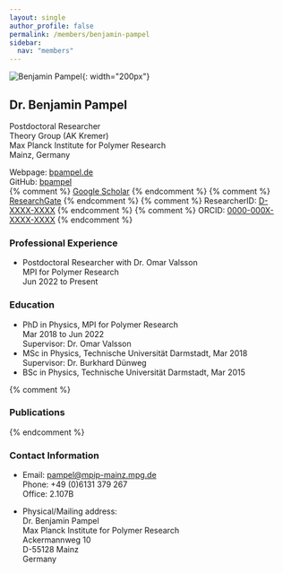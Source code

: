 ```yaml
---
layout: single
author_profile: false
permalink: /members/benjamin-pampel
sidebar:
  nav: "members"
---
```


![Benjamin Pampel]({{site.url}}/assets/images/BenjaminPampel.jpg){: width="200px"}

## Dr. Benjamin Pampel
Postdoctoral Researcher  
Theory Group (AK Kremer)  
Max Planck Institute for Polymer Research  
Mainz, Germany

Webpage: [bpampel.de](https://bpampel.de)  
GitHub: [bpampel](https://github.com/bpampel)  
{% comment %} [Google Scholar](https://scholar.google.nl/citations?user=XXXXXX)  {% endcomment %}
{% comment %} [ResearchGate](https://www.researchgate.net/profile/XXXXX)  {% endcomment %}
{% comment %} ResearcherID: [D-XXXX-XXXX](http://www.researcherid.com/rid/XXXXX)  {% endcomment %}
{% comment %} ORCID: [0000-000X-XXXX-XXXX](http://orcid.org/0000-000X-XXXX-XXXX)  {% endcomment %}

### Professional Experience
* Postdoctoral Researcher with Dr. Omar Valsson  
  MPI for Polymer Research  
  Jun 2022 to Present

### Education

* PhD in Physics, MPI for Polymer Research  
  Mar 2018 to Jun 2022  
  Supervisor: Dr. Omar Valsson
* MSc in Physics, Technische Universität Darmstadt, Mar 2018  
  Supervisor: Dr. Burkhard Dünweg  
* BSc in Physics, Technische Universität Darmstadt, Mar 2015  

{% comment %}
### Publications
{% endcomment %}

### Contact Information
* Email: [pampel@mpip-mainz.mpg.de](mailto:pampel@mpip-mainz.mpg.de)  
  Phone: +49 (0)6131 379 267  
  Office: 2.107B

* Physical/Mailing address:  
  Dr. Benjamin Pampel  
  Max Planck Institute for Polymer Research  
  Ackermannweg 10  
  D-55128 Mainz  
  Germany

